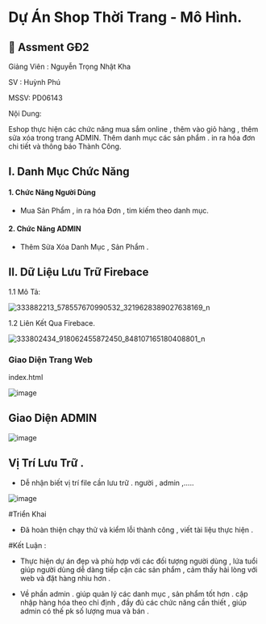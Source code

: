# Dự Án Shop Thời Trang - Mô Hình.

## 🚀 Assment GĐ2

Giảng Viên : Nguyễn Trọng Nhật Kha 

SV : Huỳnh Phú

MSSV: PD06143

Nội Dung: 

 Eshop thực hiện các chức năng mua sắm online , thêm vào giỏ hàng , thêm sửa xóa trong trang ADMIN. Thêm danh mục các sản phẩm . in ra hóa đơn chi tiết và thông báo Thành Công.
 
 ## I. Danh Mục Chức Năng

#### 1. Chức Năng Người Dùng

- Mua Sản Phẩm , in ra hóa Đơn , tim kiếm theo danh mục.

#### 2. Chức Năng ADMIN

- Thêm Sửa Xóa Danh Mục , Sản Phẩm .

## II. Dữ Liệu Lưu Trữ Firebace
1.1 Mô Tả:

![333882213_578557670990532_3219628389027638169_n](https://user-images.githubusercontent.com/126417188/221432684-5d560473-15fd-4592-adb1-c3428ccc4b39.png)

1.2 Liên Kết Qua Firebace.

![333802434_918062455872450_848107165180408801_n](https://user-images.githubusercontent.com/126417188/221433614-95299511-d107-4571-a5f3-682937a8e90b.png)

### Giao Diện Trang Web

index.html

![image](https://user-images.githubusercontent.com/126441604/221480198-ee2d9916-36fd-4268-b9d6-a0e9770572c5.png)

## Giao Diện ADMIN

![image](https://user-images.githubusercontent.com/126441604/221480261-94e522a0-a3de-4a71-8c2b-db428aa57b13.png)

## Vị Trí Lưu Trữ .

- Dễ nhận biết vị trí file cần lưu trữ . người , admin ,.....

![image](https://user-images.githubusercontent.com/126417188/221433797-ad277e2a-aeae-4b84-bf01-32cc1a2938e3.png)

#Triển Khai 

- Đã hoàn thiện chạy thử và kiểm lỗi thành công , viết tài liệu thực hiện .

#Kết Luận :

- Thực hiện dự án đẹp và phù hợp  với các đối tượng người dùng , lứa tuổi giúp người dùng dễ dàng tiếp cận các sản phẩm , cảm thấy hài lòng  với web và đặt hàng nhìu hơn   .

- Về phần admin . giúp quản lý các danh mục , sản phẩm tốt hơn  . cập nhập hàng hóa theo chỉ định , đầy đủ các chức năng cần thiết , giúp admin có thế pk số lượng mua và bán .
